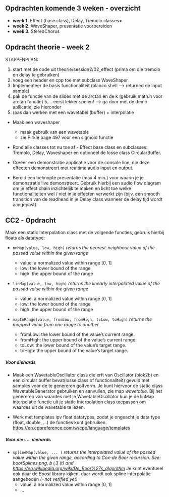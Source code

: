 


## Opdrachten komende 3 weken - overzicht
- **week 1.** Effect (base class), Delay, Tremolo classes=
- **week 2.** WaveShaper, presentatie voorbereiden
- **week 3.** StereoChorus



## Opdracht theorie - week 2

STAPPENPLAN:
1. start met de code uit theorie/session2/02_effect (prima  om die tremolo en delay te gebruiken)
2. voeg een header en cpp toe met subclass WaveShaper
3. Implementeer de basis functionaliteit (blanco shell --> returned de input sample)
4. pak de functie van de slides met de arctan en de k (gebruik math.h voor arctan functie)
   5.... eerst lekker spelen! --> ga door met de demo apllicatie, zie hieronder
6. (pas dan werken met een wavetabel (buffer) + interpolatie

* Maak een waveshaper
    * maak gebruik van een wavetable
    * zie Pirkle page 497 voor een sigmoid functie

* Rond alle classes tot nu toe af - Effect base class en subclasses: Tremolo, Delay, Waveshaper en optioneel de losse class CircularBuffer.

* Creëer een demonstratie applicatie voor de console line, die deze effecten demonstreert met realtime audio input en output.

* Bereid een beknopte presentatie (max 4 min.) voor waarin je je demonstratie live
  demonstreert. Gebruik hierbij een audio flow diagram om je effect chain inzichtelijk te maken en licht toe welke functionaliteiten wel / niet in je effecten verwerkt zijn (bijv. een smooth transition van de readhead in je Delay class wanneer de delay tijd wordt aangepast).







## CC2 - Opdracht
Maak een static Interpolation class met de volgende functies, gebruik hierbij floats als datatype:
* `nnMap(value, low, high)`
  _returns the nearest-neighbour value of the passed value within the given range_
    * value: a normalized value within range [0, 1]
    * low: the lower bound of the range
    * high: the upper bound of the range

* `linMap(value, low, high)`
  _returns the linearly interpolated value of the passed value within the given range_
    * value: a normalized value within range [0, 1]
    * low: the lower bound of the range
    * high: the upper bound of the range

* `mapInRange(value, fromLow, fromHigh, toLow, toHigh)`
  _returns the mapped value from one range to another_
    * fromLow: the lower bound of the value’s current range.
    * fromHigh: the upper bound of the value’s current range.
    * toLow: the lower bound of the value’s target range.
    * toHigh: the upper bound of the value’s target range.


##### *Voor diehards*
* Maak een WavetableOscillator class die erft van Oscillator (blok2b) en
  een circular buffer bevat(losse class of functionaliteit) gevuld met
  samples voor de te genereren golfvorm. Je kunt hiervoor de static class
  WavetableGenerator gebruiken en aanvullen, zie map *wavetable*.
  Bij het genereren van waardes met je WavetableOscillator kun je de linMap
  interpolatie functie uit je static Interpolation class toepassen om waardes
  uit de wavetable te lezen.

* Werk met templates ipv float datatypes, zodat je ongeacht je data type
  (float, double, ...) de functies kunt gebruiken.
  https://en.cppreference.com/w/cpp/language/templates

##### *Voor die-...-diehards*
* `splineMap(value, ... )`
  *returns the interpolated value of the passed value within the given range, according to Cox-de Boor recursion.
  See: boorSplines.png, b i,3 (t) and https://en.wikipedia.org/wiki/De_Boor%27s_algorithm*
  Je kunt eventueel ook naar de _Boost_ library kijken, daar wordt ook spline interpolatie aangeboden _(=not verified yet)_
  * value: a normalized value within range [0, 1]
  * ...
